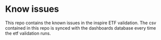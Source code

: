 # Know issues
This repo contains the known issues in the inspire ETF validation.
The csv contained in this repo is synced with the dashboards database every time the etf validation runs.
